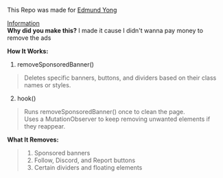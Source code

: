 
This Repo was made for [Edmund Yong](https://github.com/edmund-io)

<ins>Information</ins>  
**Why did you make this?** I made it cause I didn't wanna pay money to remove the ads  

**How It Works:**
1. removeSponsoredBanner()
> Deletes specific banners, buttons, and dividers based on their class names or styles.

2. hook()  
> Runs removeSponsoredBanner() once to clean the page.  
> Uses a MutationObserver to keep removing unwanted elements if they reappear.

**What It Removes:**
> 1. Sponsored banners  
> 2. Follow, Discord, and Report buttons  
> 3. Certain dividers and floating elements  

